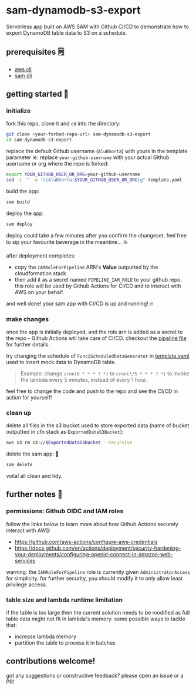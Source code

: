 # sam-dynamodb-s3-export

Serverless app built on AWS SAM with Github CI/CD to demonstrate how to export DynamoDB table data to S3 on a schedule.

## prerequisites 🗒️

- [aws cli](https://aws.amazon.com/cli/)
- [sam cli](https://docs.aws.amazon.com/serverless-application-model/latest/developerguide/install-sam-cli.html)

## getting started 🚀

### initialize

fork this repo, clone it and `cd` into the directory:

```sh
git clone <your-forked-repo-url> sam-dynamodb-s3-export
cd sam-dynamodb-s3-export
```

replace the default Github username (`AluBhorta`) with yours in the template parameter ie. replace `your-github-username` with your actual Github username or org where the repo is forked:

```sh
export YOUR_GITHUB_USER_OR_ORG=your-github-username
sed -i '' -e "s|AluBhorta|$YOUR_GITHUB_USER_OR_ORG|g" template.yaml
```

build the app:

```sh
sam build
```

deploy the app:

```sh
sam deploy
```

deploy could take a few minutes after you confirm the changeset. feel free to sip your favourite beverage in the meantine... ☕️

after deployment completes:

- copy the `IAMRoleForPipeline` ARN's **Value** outputted by the cloudformation stack
- then add it as a secret named `PIPELINE_IAM_ROLE` to your github repo. this role will be used by Github Actions for CI/CD and to interact with AWS on your behalf.

and well done! your sam app with CI/CD is up and running! 🔥

### make changes

once the app is initially deployed, and the role arn is added as a secret to the repo - Github Actions will take care of CI/CD. checkout the [pipeline file](/.github/workflows/pipeline.yaml) for further details.

try changing the schedule of `Func1ScheduledDataGenerator` in [template.yaml](./template.yaml) used to insert mock data to DynamoDB table.

> Example: change `cron(0 * * * ? *)` to `cron(*/5 * * * ? *)` to invoke the lambda every 5 minutes, instead of every 1 hour.

feel free to change the code and push to the repo and see the CI/CD in action for yourself!

### clean up

delete all files in the s3 bucket used to store exported data (name of bucket outputted in cfn stack as `ExportedDataS3Bucket`):

```sh
aws s3 rm s3://$ExportedDataS3Bucket --recursive
```

delete the sam app: 🧹

```sh
sam delete
```

voila! all clean and tidy.

## further notes 📝

### permissions: Github OIDC and IAM roles

follow the links below to learn more about how Github Actions securely interact with AWS:

- https://github.com/aws-actions/configure-aws-credentials
- https://docs.github.com/en/actions/deployment/security-hardening-your-deployments/configuring-openid-connect-in-amazon-web-services

warning: the `IAMRoleForPipeline` role is currently given `AdministratorAccess` for simplicity. for further security, you should modify it to only allow least privilege access.

### table size and lambda runtime limitation

if the table is too large then the current solution needs to be modified as full table data might not fit in lambda's memory. some possible ways to tackle that:

- increase lambda memory
- partition the table to process it in batches

## contributions welcome!

got any suggestions or constructive feedback? please open an issue or a PR!
